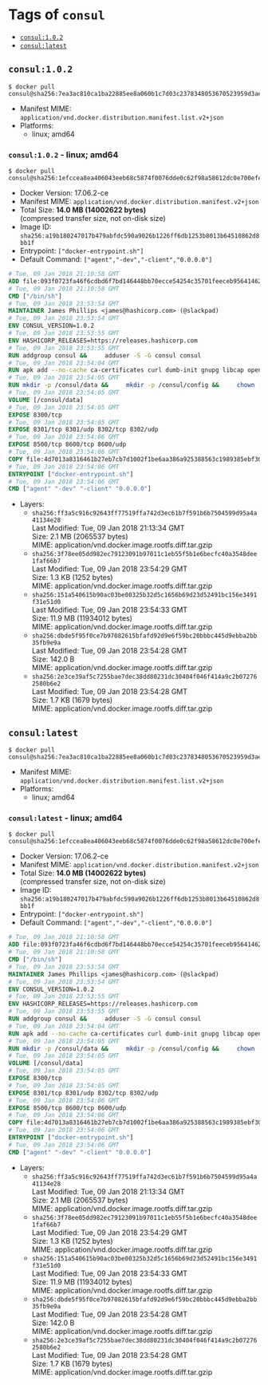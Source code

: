 <!-- THIS FILE IS GENERATED VIA './update-remote.sh' -->

# Tags of `consul`

-	[`consul:1.0.2`](#consul102)
-	[`consul:latest`](#consullatest)

## `consul:1.0.2`

```console
$ docker pull consul@sha256:7ea3ac810ca1ba22885ee8a060b1c7d03c2378348053670523959d3ae858860e
```

-	Manifest MIME: `application/vnd.docker.distribution.manifest.list.v2+json`
-	Platforms:
	-	linux; amd64

### `consul:1.0.2` - linux; amd64

```console
$ docker pull consul@sha256:1efccea8ea406043eeb68c5874f0076dde0c62f98a58612dc0e700efe695692e
```

-	Docker Version: 17.06.2-ce
-	Manifest MIME: `application/vnd.docker.distribution.manifest.v2+json`
-	Total Size: **14.0 MB (14002622 bytes)**  
	(compressed transfer size, not on-disk size)
-	Image ID: `sha256:a19b180247017b479abfdc590a9026b1226ff6db1253b8013b64510862d8bb1f`
-	Entrypoint: `["docker-entrypoint.sh"]`
-	Default Command: `["agent","-dev","-client","0.0.0.0"]`

```dockerfile
# Tue, 09 Jan 2018 21:10:58 GMT
ADD file:093f0723fa46f6cdbd6f7bd146448bb70ecce54254c35701feeceb956414622f in / 
# Tue, 09 Jan 2018 21:10:58 GMT
CMD ["/bin/sh"]
# Tue, 09 Jan 2018 23:53:54 GMT
MAINTAINER James Phillips <james@hashicorp.com> (@slackpad)
# Tue, 09 Jan 2018 23:53:54 GMT
ENV CONSUL_VERSION=1.0.2
# Tue, 09 Jan 2018 23:53:55 GMT
ENV HASHICORP_RELEASES=https://releases.hashicorp.com
# Tue, 09 Jan 2018 23:53:55 GMT
RUN addgroup consul &&     adduser -S -G consul consul
# Tue, 09 Jan 2018 23:54:04 GMT
RUN apk add --no-cache ca-certificates curl dumb-init gnupg libcap openssl su-exec &&     gpg --keyserver pgp.mit.edu --recv-keys 91A6E7F85D05C65630BEF18951852D87348FFC4C &&     mkdir -p /tmp/build &&     cd /tmp/build &&     wget ${HASHICORP_RELEASES}/consul/${CONSUL_VERSION}/consul_${CONSUL_VERSION}_linux_amd64.zip &&     wget ${HASHICORP_RELEASES}/consul/${CONSUL_VERSION}/consul_${CONSUL_VERSION}_SHA256SUMS &&     wget ${HASHICORP_RELEASES}/consul/${CONSUL_VERSION}/consul_${CONSUL_VERSION}_SHA256SUMS.sig &&     gpg --batch --verify consul_${CONSUL_VERSION}_SHA256SUMS.sig consul_${CONSUL_VERSION}_SHA256SUMS &&     grep consul_${CONSUL_VERSION}_linux_amd64.zip consul_${CONSUL_VERSION}_SHA256SUMS | sha256sum -c &&     unzip -d /bin consul_${CONSUL_VERSION}_linux_amd64.zip &&     cd /tmp &&     rm -rf /tmp/build &&     apk del gnupg openssl &&     rm -rf /root/.gnupg
# Tue, 09 Jan 2018 23:54:05 GMT
RUN mkdir -p /consul/data &&     mkdir -p /consul/config &&     chown -R consul:consul /consul
# Tue, 09 Jan 2018 23:54:05 GMT
VOLUME [/consul/data]
# Tue, 09 Jan 2018 23:54:05 GMT
EXPOSE 8300/tcp
# Tue, 09 Jan 2018 23:54:05 GMT
EXPOSE 8301/tcp 8301/udp 8302/tcp 8302/udp
# Tue, 09 Jan 2018 23:54:06 GMT
EXPOSE 8500/tcp 8600/tcp 8600/udp
# Tue, 09 Jan 2018 23:54:06 GMT
COPY file:4d7013a8316461b27eb7cb7d1002f1be6aa386a925388563c1989385ebf30c2c in /usr/local/bin/docker-entrypoint.sh 
# Tue, 09 Jan 2018 23:54:06 GMT
ENTRYPOINT ["docker-entrypoint.sh"]
# Tue, 09 Jan 2018 23:54:06 GMT
CMD ["agent" "-dev" "-client" "0.0.0.0"]
```

-	Layers:
	-	`sha256:ff3a5c916c92643ff77519ffa742d3ec61b7f591b6b7504599d95a4a41134e28`  
		Last Modified: Tue, 09 Jan 2018 21:13:34 GMT  
		Size: 2.1 MB (2065537 bytes)  
		MIME: application/vnd.docker.image.rootfs.diff.tar.gzip
	-	`sha256:3f78ee05dd982ec79123091b97011c1eb55f5b1e6becfc40a3548dee1faf66b7`  
		Last Modified: Tue, 09 Jan 2018 23:54:29 GMT  
		Size: 1.3 KB (1252 bytes)  
		MIME: application/vnd.docker.image.rootfs.diff.tar.gzip
	-	`sha256:151a540615b90ac03be00325b32d5c1656b69d23d52491bc156e3491f31e51d0`  
		Last Modified: Tue, 09 Jan 2018 23:54:33 GMT  
		Size: 11.9 MB (11934012 bytes)  
		MIME: application/vnd.docker.image.rootfs.diff.tar.gzip
	-	`sha256:dbde5f95f0ce7b97082615bfafd92d9e6f59bc20bbbc445d9ebba2bb35fb9e9a`  
		Last Modified: Tue, 09 Jan 2018 23:54:28 GMT  
		Size: 142.0 B  
		MIME: application/vnd.docker.image.rootfs.diff.tar.gzip
	-	`sha256:2e3ce39af5c7255bae7dec38dd80231dc30404f046f414a9c2b072762580b6e2`  
		Last Modified: Tue, 09 Jan 2018 23:54:28 GMT  
		Size: 1.7 KB (1679 bytes)  
		MIME: application/vnd.docker.image.rootfs.diff.tar.gzip

## `consul:latest`

```console
$ docker pull consul@sha256:7ea3ac810ca1ba22885ee8a060b1c7d03c2378348053670523959d3ae858860e
```

-	Manifest MIME: `application/vnd.docker.distribution.manifest.list.v2+json`
-	Platforms:
	-	linux; amd64

### `consul:latest` - linux; amd64

```console
$ docker pull consul@sha256:1efccea8ea406043eeb68c5874f0076dde0c62f98a58612dc0e700efe695692e
```

-	Docker Version: 17.06.2-ce
-	Manifest MIME: `application/vnd.docker.distribution.manifest.v2+json`
-	Total Size: **14.0 MB (14002622 bytes)**  
	(compressed transfer size, not on-disk size)
-	Image ID: `sha256:a19b180247017b479abfdc590a9026b1226ff6db1253b8013b64510862d8bb1f`
-	Entrypoint: `["docker-entrypoint.sh"]`
-	Default Command: `["agent","-dev","-client","0.0.0.0"]`

```dockerfile
# Tue, 09 Jan 2018 21:10:58 GMT
ADD file:093f0723fa46f6cdbd6f7bd146448bb70ecce54254c35701feeceb956414622f in / 
# Tue, 09 Jan 2018 21:10:58 GMT
CMD ["/bin/sh"]
# Tue, 09 Jan 2018 23:53:54 GMT
MAINTAINER James Phillips <james@hashicorp.com> (@slackpad)
# Tue, 09 Jan 2018 23:53:54 GMT
ENV CONSUL_VERSION=1.0.2
# Tue, 09 Jan 2018 23:53:55 GMT
ENV HASHICORP_RELEASES=https://releases.hashicorp.com
# Tue, 09 Jan 2018 23:53:55 GMT
RUN addgroup consul &&     adduser -S -G consul consul
# Tue, 09 Jan 2018 23:54:04 GMT
RUN apk add --no-cache ca-certificates curl dumb-init gnupg libcap openssl su-exec &&     gpg --keyserver pgp.mit.edu --recv-keys 91A6E7F85D05C65630BEF18951852D87348FFC4C &&     mkdir -p /tmp/build &&     cd /tmp/build &&     wget ${HASHICORP_RELEASES}/consul/${CONSUL_VERSION}/consul_${CONSUL_VERSION}_linux_amd64.zip &&     wget ${HASHICORP_RELEASES}/consul/${CONSUL_VERSION}/consul_${CONSUL_VERSION}_SHA256SUMS &&     wget ${HASHICORP_RELEASES}/consul/${CONSUL_VERSION}/consul_${CONSUL_VERSION}_SHA256SUMS.sig &&     gpg --batch --verify consul_${CONSUL_VERSION}_SHA256SUMS.sig consul_${CONSUL_VERSION}_SHA256SUMS &&     grep consul_${CONSUL_VERSION}_linux_amd64.zip consul_${CONSUL_VERSION}_SHA256SUMS | sha256sum -c &&     unzip -d /bin consul_${CONSUL_VERSION}_linux_amd64.zip &&     cd /tmp &&     rm -rf /tmp/build &&     apk del gnupg openssl &&     rm -rf /root/.gnupg
# Tue, 09 Jan 2018 23:54:05 GMT
RUN mkdir -p /consul/data &&     mkdir -p /consul/config &&     chown -R consul:consul /consul
# Tue, 09 Jan 2018 23:54:05 GMT
VOLUME [/consul/data]
# Tue, 09 Jan 2018 23:54:05 GMT
EXPOSE 8300/tcp
# Tue, 09 Jan 2018 23:54:05 GMT
EXPOSE 8301/tcp 8301/udp 8302/tcp 8302/udp
# Tue, 09 Jan 2018 23:54:06 GMT
EXPOSE 8500/tcp 8600/tcp 8600/udp
# Tue, 09 Jan 2018 23:54:06 GMT
COPY file:4d7013a8316461b27eb7cb7d1002f1be6aa386a925388563c1989385ebf30c2c in /usr/local/bin/docker-entrypoint.sh 
# Tue, 09 Jan 2018 23:54:06 GMT
ENTRYPOINT ["docker-entrypoint.sh"]
# Tue, 09 Jan 2018 23:54:06 GMT
CMD ["agent" "-dev" "-client" "0.0.0.0"]
```

-	Layers:
	-	`sha256:ff3a5c916c92643ff77519ffa742d3ec61b7f591b6b7504599d95a4a41134e28`  
		Last Modified: Tue, 09 Jan 2018 21:13:34 GMT  
		Size: 2.1 MB (2065537 bytes)  
		MIME: application/vnd.docker.image.rootfs.diff.tar.gzip
	-	`sha256:3f78ee05dd982ec79123091b97011c1eb55f5b1e6becfc40a3548dee1faf66b7`  
		Last Modified: Tue, 09 Jan 2018 23:54:29 GMT  
		Size: 1.3 KB (1252 bytes)  
		MIME: application/vnd.docker.image.rootfs.diff.tar.gzip
	-	`sha256:151a540615b90ac03be00325b32d5c1656b69d23d52491bc156e3491f31e51d0`  
		Last Modified: Tue, 09 Jan 2018 23:54:33 GMT  
		Size: 11.9 MB (11934012 bytes)  
		MIME: application/vnd.docker.image.rootfs.diff.tar.gzip
	-	`sha256:dbde5f95f0ce7b97082615bfafd92d9e6f59bc20bbbc445d9ebba2bb35fb9e9a`  
		Last Modified: Tue, 09 Jan 2018 23:54:28 GMT  
		Size: 142.0 B  
		MIME: application/vnd.docker.image.rootfs.diff.tar.gzip
	-	`sha256:2e3ce39af5c7255bae7dec38dd80231dc30404f046f414a9c2b072762580b6e2`  
		Last Modified: Tue, 09 Jan 2018 23:54:28 GMT  
		Size: 1.7 KB (1679 bytes)  
		MIME: application/vnd.docker.image.rootfs.diff.tar.gzip
